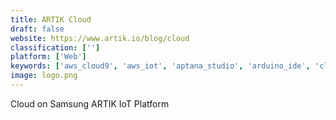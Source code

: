 ```yaml
---
title: ARTIK Cloud
draft: false 
website: https://www.artik.io/blog/cloud
classification: ['']
platform: ['Web']
keywords: ['aws_cloud9', 'aws_iot', 'aptana_studio', 'arduino_ide', 'clion', 'codeanywhere', 'codenvy', 'forest', 'kdevelop', 'koding', 'microsoft_visual_studio', 'ninja-ide', 'netbeans', 'particle', 'pycharm', 'uestudio', 'xcode', 'packagecloud']
image: logo.png
---
```

Cloud on Samsung ARTIK IoT Platform